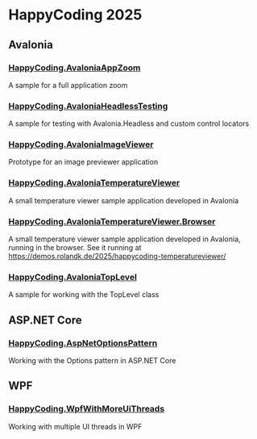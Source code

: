 # HappyCoding 2025
## Avalonia
### [HappyCoding.AvaloniaAppZoom](HappyCoding.AvaloniaAppZoom)
A sample for a full application zoom

### [HappyCoding.AvaloniaHeadlessTesting](HappyCoding.AvaloniaHeadlessTesting)
A sample for testing with Avalonia.Headless and custom control locators

### [HappyCoding.AvaloniaImageViewer](HappyCoding.AvaloniaImageViewer)
Prototype for an image previewer application

### [HappyCoding.AvaloniaTemperatureViewer](HappyCoding.AvaloniaTemperatureViewer)
A small temperature viewer sample application developed in Avalonia

### [HappyCoding.AvaloniaTemperatureViewer.Browser](HappyCoding.AvaloniaTemperatureViewer.Browser)
A small temperature viewer sample application developed in Avalonia, running in the browser.
See it running at https://demos.rolandk.de/2025/happycoding-temperatureviewer/

### [HappyCoding.AvaloniaTopLevel](HappyCoding.AvaloniaTopLevel)
A sample for working with the TopLevel class

## ASP.NET Core
### [HappyCoding.AspNetOptionsPattern](HappyCoding.AspNetOptionsPattern)
Working with the Options pattern in ASP.NET Core

## WPF
### [HappyCoding.WpfWithMoreUiThreads](HappyCoding.WpfWithMoreUiThreads)
Working with multiple UI threads in WPF